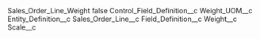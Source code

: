 <?xml version="1.0" encoding="UTF-8"?>
<CustomMetadata xmlns="http://soap.sforce.com/2006/04/metadata" xmlns:xsi="http://www.w3.org/2001/XMLSchema-instance" xmlns:xsd="http://www.w3.org/2001/XMLSchema">
    <label>Sales_Order_Line_Weight</label>
    <protected>false</protected>
    <values>
        <field>Control_Field_Definition__c</field>
        <value xsi:type="xsd:string">Weight_UOM__c</value>
    </values>
    <values>
        <field>Entity_Definition__c</field>
        <value xsi:type="xsd:string">Sales_Order_Line__c</value>
    </values>
    <values>
        <field>Field_Definition__c</field>
        <value xsi:type="xsd:string">Weight__c</value>
    </values>
    <values>
        <field>Scale__c</field>
        <value xsi:nil="true"/>
    </values>
</CustomMetadata>

